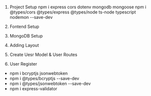 1. Project Setup
   npm i express cors dotenv mongodb mongoose
   npm i @types/cors @types/express @types/node ts-node typescript nodemon --save-dev

2. Fontend Setup
3. MongoDB Setup
4. Adding Layout
5. Create Uesr Model & User Routes
6. User Register
+ npm i bcryptjs jsonwebtoken
+ npm i @types/bcryptjs --save-dev
+ npm i @types/jsonwebtoken --save-dev
+ npm i express-validator